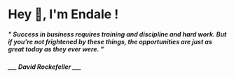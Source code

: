 <h1 title="head"> Hey 👋, I'm Endale !</h1>

**<h5><i>" Success in business requires training and discipline and hard work. But if you're not frightened by these things, the opportunities are just as great today as they ever were. "</i></h5>**

*<b>___ David Rockefeller ___</b>*
